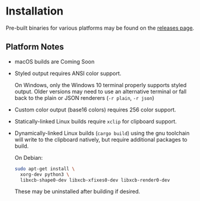 # Installation

Pre-built binaries for various platforms may be found on the
[releases page][releases].

## Platform Notes

 * macOS builds are Coming Soon
 * Styled output requires ANSI color support.
 
   On Windows, only the Windows 10 terminal properly supports styled output.
   Older versions may need to use an alternative terminal or fall back to the
   plain or JSON renderers (`-r plain`, `-r json`)
 * Custom color output (base16 colors) requires 256 color support.
 * Statically-linked Linux builds require `xclip` for clipboard support.
 * Dynamically-linked Linux builds (`cargo build`) using the gnu toolchain will
   write to the clipboard natively, but require additional packages to build.

   On Debian:

   ```bash
   sudo apt-get install \
     xorg-dev python3 \
     libxcb-shape0-dev libxcb-xfixes0-dev libxcb-render0-dev
   ```

   These may be uninstalled after building if desired.

[releases]: https://github.com/HewlettPackard/woodchipper/releases
